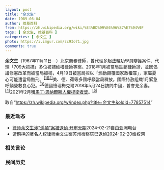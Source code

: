 ```yaml
---
layout: post
title: "余文生"
date: 1989-06-04
author: 维基百科
from: https://zh.wikipedia.org/wiki/%E4%BD%99%E6%96%87%E7%94%9F
tags: [ 余文生, 维基百科 ]
categories: [ 余文生 ]
photo: https://i.imgur.com/zc9Io71.jpg
comments: true
---
```

<div class="mw-content-ltr mw-parser-output" lang="zh" dir="ltr">
<p><b>余文生</b>（1967年11月11日<span class="useeditintro" title="Template:BLP editintro">—</span>）北京商務律師，曾代理多起<a href="/wiki/%E6%B3%95%E8%BC%AA%E5%8A%9F" class="mw-redirect" title="法輪功">法輪功</a>學員辯護案件、代理「709大抓捕」多位被捕維權律師等案。2018年1月被當局註銷律師證，並因倡議修憲改革而被當局抓捕，4月19日被當局控以「煽動顛覆國家政權罪」，家屬憂心可能遭當局酷刑。<sup id="cite_ref-EPO0420_1-0" class="reference"><a href="#cite_note-EPO0420-1">[1]</a></sup><sup id="cite_ref-bbc17_2-0" class="reference"><a href="#cite_note-bbc17-2">[2]</a></sup>美、德、荷等多國呼籲當局釋放，國際特赦組織1月緊急呼籲營救良心犯。<sup id="cite_ref-amnesty_3-0" class="reference"><a href="#cite_note-amnesty-3">[3]</a></sup>德國總理梅克爾2018年5月24日訪問中國，曾會見余妻。<sup id="cite_ref-4" class="reference"><a href="#cite_note-4">[4]</a></sup>2021年2月獲<a href="/wiki/%E9%A9%AC%E4%B8%81%C2%B7%E6%81%A9%E7%BA%B3%E5%B0%94%E6%96%AF%E4%BA%BA%E6%9D%83%E6%8D%8D%E5%8D%AB%E8%80%85%E5%A5%96" title="马丁·恩纳尔斯人权捍卫者奖">馬丁·恩納爾斯人權捍衛者獎</a>。<sup id="cite_ref-5" class="reference"><a href="#cite_note-5">[5]</a></sup>
</p>
<meta property="mw:PageProp/toc">
</div><!--esi <esi:include src="/esitest-fa8a495983347898/content" /> --><noscript><img src="https://login.wikimedia.org/wiki/Special:CentralAutoLogin/start?type=1x1" alt="" width="1" height="1" style="border: none; position: absolute;"></noscript>
<div class="printfooter" data-nosnippet="">取自“<a dir="ltr" href="https://zh.wikipedia.org/w/index.php?title=余文生&amp;oldid=77857514">https://zh.wikipedia.org/w/index.php?title=余文生&amp;oldid=77857514</a>”</div><div id="recent-news"><h3>最近动态</h3><ul><li><a href="https://nodebe4.github.io/waimei/2024-02-21/%E5%BE%8B%E5%B8%88%E4%BD%99%E6%96%87%E7%94%9F%E6%B6%89-%E7%85%BD%E9%A2%A0-%E6%A1%88%E8%A2%AB%E9%80%80%E4%BE%A6-%E5%BC%80%E5%AE%A1%E6%97%A0%E6%9C%9F" title="律师余文生涉”煽颠”案被退侦 开审无期—— 北京人权律师余文生 美联社图片 北京人权律师余文生和妻子许艳因涉及&quot;煽动颠覆国家政权&quot;等罪名目前被羁押在苏州的看守所。近日余文生案...">律师余文生涉"煽颠"案被退侦 开审无期</a><time>2024-02-21</time><a class="tag">自由亚洲电台</a></li>
<li><a href="https://nodebe4.github.io/waimei/2024-02-20/%E9%81%AD%E7%BE%81%E6%8A%BC%E7%9A%84%E8%91%97%E5%90%8D%E4%BA%BA%E6%9D%83%E5%BE%8B%E5%B8%88%E4%BD%99%E6%96%87%E7%94%9F%E6%A1%88%E8%8B%8F%E5%B7%9E%E6%A3%80%E5%AF%9F%E9%99%A2%E5%B7%B2%E9%80%80%E4%BE%A6" title="遭羁押的著名人权律师余文生案苏州检察院已退侦—— （维权网信息中心报道）2024年2月21日，本网获悉：遭羁押的著名人权律师余文生及其妻子许艳被从北京转至苏州关押后，其案转至苏州检察院。今日获悉...">遭羁押的著名人权律师余文生案苏州检察院已退侦</a><time>2024-02-20</time><a class="tag">维权网</a></li>
</ul></div><div id="open-opinion"><h3>相关言论</h3><ul></ul></div><div id="mjls-record"><h3>民间历史</h3><ul></ul></div>